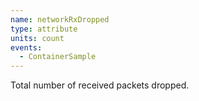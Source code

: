 ```yaml
---
name: networkRxDropped
type: attribute
units: count
events:
  - ContainerSample
---
```


Total number of received packets dropped.